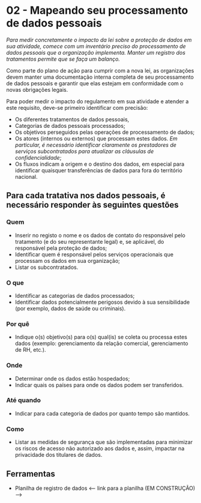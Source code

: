 # 02 - Mapeando seu processamento de dados pessoais

_Para medir concretamente o impacto da lei sobre a proteção de dados em sua atividade, comece com um inventário preciso do processamento de dados pessoais que a organização implementa. Manter um registro dos tratamentos permite que se faça um balanço._

Como parte do plano de ação para cumprir com a nova lei, as organizações devem manter uma documentação interna completa de seu processamento de dados pessoais e garantir que elas estejam em conformidade com o novas obrigações legais.

Para poder medir o impacto do regulamento em sua atividade e atender a este requisito, deve-se primeiro identificar com precisão:

 * Os diferentes tratamentos de dados pessoais,
 * Categorias de dados pessoais processados;
 * Os objetivos perseguidos pelas operações de processamento de dados;
 * Os atores (internos ou externos) que processam estes dados. *Em particular, é necessário identificar claramente os prestadores de serviços subcontratados para atualizar as cláusulas de confidencialidade*;
 * Os fluxos indicam a origem e o destino dos dados, em especial para identificar quaisquer transferências de dados para fora do território nacional.

## Para cada tratativa nos dados pessoais, é necessário responder às seguintes questões

### Quem

* Inserir no registo o nome e os dados de contato do responsável pelo tratamento (e do seu representante legal) e, se aplicável, do responsável pela proteção de dados;
* Identificar quem é responsável pelos serviços operacionais que processam os dados em sua organização;
* Listar os subcontratados.

### O que

* Identificar as categorias de dados processados;
* Identificar dados potencialmente perigosos devido à sua sensibilidade (por exemplo, dados de saúde ou criminais).

### Por quê

*  Indique o(s) objetivo(s) para o(s) qual(is) se coleta ou processa estes dados (exemplo: gerenciamento da relação comercial, gerenciamento de RH, etc.).

### Onde

* Determinar onde os dados estão hospedados;
* Indicar quais os países para onde os dados podem ser transferidos.

### Até quando

* Indicar para cada categoria de dados por quanto tempo são mantidos.

### Como

* Listar as medidas de segurança que são implementadas para minimizar os riscos de acesso não autorizado aos dados e, assim, impactar na privacidade dos titulares de dados.

## Ferramentas

* Planilha de registro de dados <-- link para a planilha (EM CONSTRUÇÃO) -->
